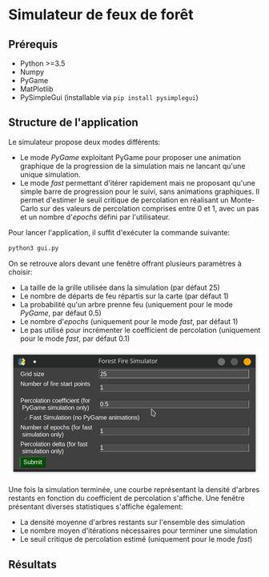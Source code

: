 # Simulateur de feux de forêt

## Prérequis

- Python >=3.5
- Numpy 
- PyGame
- MatPlotlib
- PySimpleGui (installable via `pip install pysimplegui`)

## Structure de l'application

Le simulateur propose deux modes différents:

- Le mode *PyGame* exploitant PyGame pour proposer une animation graphique de la progression de la simulation mais ne lancant qu'une unique simulation.
- Le mode *fast* permettant d'itérer rapidement mais ne proposant qu'une simple barre de progression pour le suivi, sans animations graphiques. Il permet d'estimer le seuil critique de percolation en réalisant un Monte-Carlo sur des valeurs de percolation comprises entre 0 et 1, avec un pas et un nombre d'*epochs* défini par l'utilisateur.

Pour lancer l'application, il suffit d'exécuter la commande suivante:

```bash
python3 gui.py
```

On se retrouve alors devant une fenêtre offrant plusieurs paramètres à choisir:

- La taille de la grille utilisée dans la simulation (par défaut 25)
- Le nombre de départs de feu répartis sur la carte (par défaut 1)
- La probabilité qu'un arbre prenne feu (uniquement pour le mode *PyGame*, par défaut 0.5)
- Le nombre d'*epochs* (uniquement pour le mode *fast*, par défaut 1)
- Le pas utilisé pour incrémenter le coefficient de percolation (uniquement pour le mode *fast*, par défaut 0.1)

![Image menu 1](./images/menu1.png "Premier menu")

Une fois la simulation terminée, une courbe représentant la densité d'arbres restants en fonction du coefficient de percolation s'affiche.
Une fenêtre présentant diverses statistiques s'affiche également:

- La densité moyenne d'arbres restants sur l'ensemble des simulation
- Le nombre moyen d'itérations nécessaires pour terminer une simulation
- Le seuil critique de percolation estimé (uniquement pour le mode *fast*)


## Résultats

